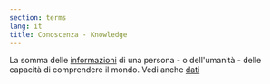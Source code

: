```yaml
---
section: terms
lang: it
title: Conoscenza - Knowledge
---
```


La somma delle [informazioni](/glossary/it/information/) di una persona - o dell'umanità - delle capacità di comprendere il mondo. Vedi anche [dati](/glossary/it/data/)
